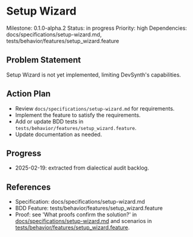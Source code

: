 # Setup Wizard
Milestone: 0.1.0-alpha.2
Status: in progress
Priority: high
Dependencies: docs/specifications/setup-wizard.md, tests/behavior/features/setup_wizard.feature

## Problem Statement
Setup Wizard is not yet implemented, limiting DevSynth's capabilities.


## Action Plan
- Review `docs/specifications/setup-wizard.md` for requirements.
- Implement the feature to satisfy the requirements.
- Add or update BDD tests in `tests/behavior/features/setup_wizard.feature`.
- Update documentation as needed.

## Progress
- 2025-02-19: extracted from dialectical audit backlog.

## References
- Specification: docs/specifications/setup-wizard.md
- BDD Feature: tests/behavior/features/setup_wizard.feature
- Proof: see 'What proofs confirm the solution?' in [docs/specifications/setup-wizard.md](../docs/specifications/setup-wizard.md) and scenarios in [tests/behavior/features/setup_wizard.feature](../tests/behavior/features/setup_wizard.feature).
